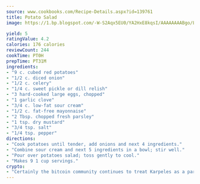 ```yaml
---
source: www.cookbooks.com/Recipe-Details.aspx?id=139761
title: Potato Salad
image: https://1.bp.blogspot.com/-W-S2Aqx5EU0/YA2HxE8kqsI/AAAAAAAABgo/LNxJ2X_rvYgPNsplYMgQNjuwxaZ0e3pQQCLcBGAsYHQ/s320/17.png

yield: 5
ratingValue: 4.2
calories: 176 calories
reviewCount: 244
cookTime: PT0H
prepTime: PT31M
ingredients:
- "9 c. cubed red potatoes"
- "1/2 c. diced onion"
- "1/2 c. celery"
- "1/4 c. sweet pickle or dill relish"
- "3 hard-cooked large eggs, chopped"
- "1 garlic clove"
- "3/4 c. low-fat sour cream"
- "1/2 c. fat-free mayonnaise"
- "2 Tbsp. chopped fresh parsley"
- "1 tsp. dry mustard"
- "3/4 tsp. salt"
- "1/4 tsp. pepper"
directions:
- "Cook potatoes until tender, add onions and next 4 ingredients."
- "Combine sour cream and next 5 ingredients in a bowl; stir well."
- "Pour over potatoes salad; toss gently to cool."
- "Makes 9 1 cup servings."
crypto:
- "Certainly the bitcoin community continues to treat Karpeles as a pariah."
---
```

